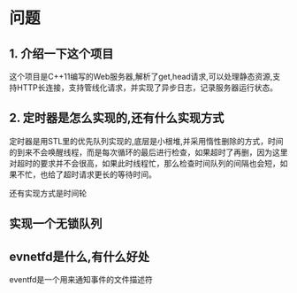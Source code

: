 # 问题

## 1. 介绍一下这个项目

这个项目是C++11编写的Web服务器,解析了get,head请求,可以处理静态资源,支持HTTP长连接，支持管线化请求，并实现了异步日志，记录服务器运行状态。

## 2. 定时器是怎么实现的,还有什么实现方式

定时器是用STL里的优先队列实现的,底层是小根堆,并采用惰性删除的方式，时间的到来不会唤醒线程，而是每次循环的最后进行检查，如果超时了再删，因为这里对超时的要求并不会很高，如果此时线程忙，那么检查时间队列的间隔也会短，如果不忙，也给了超时请求更长的等待时间。

还有实现方式是时间轮

## 实现一个无锁队列

## evnetfd是什么,有什么好处

eventfd是一个用来通知事件的文件描述符